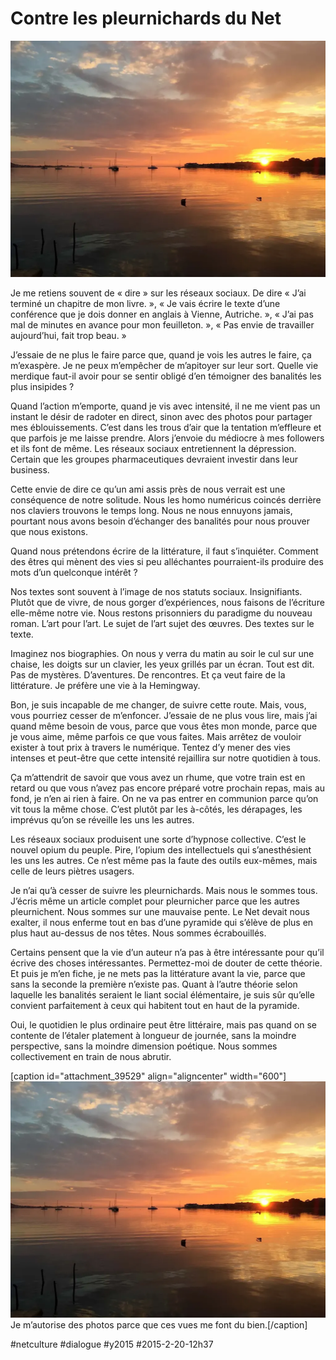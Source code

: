 # Contre les pleurnichards du Net

![](_i/lumiere.webp)

Je me retiens souvent de « dire » sur les réseaux sociaux. De dire « J’ai terminé un chapitre de mon livre. », « Je vais écrire le texte d’une conférence que je dois donner en anglais à Vienne, Autriche. », « J’ai pas mal de minutes en avance pour mon feuilleton. », « Pas envie de travailler aujourd’hui, fait trop beau. »

J’essaie de ne plus le faire parce que, quand je vois les autres le faire, ça m’exaspère. Je ne peux m’empêcher de m’apitoyer sur leur sort. Quelle vie merdique faut-il avoir pour se sentir obligé d’en témoigner des banalités les plus insipides ?

Quand l’action m’emporte, quand je vis avec intensité, il ne me vient pas un instant le désir de radoter en direct, sinon avec des photos pour partager mes éblouissements. C’est dans les trous d’air que la tentation m’effleure et que parfois je me laisse prendre. Alors j’envoie du médiocre à mes followers et ils font de même. Les réseaux sociaux entretiennent la dépression. Certain que les groupes pharmaceutiques devraient investir dans leur business.

Cette envie de dire ce qu’un ami assis près de nous verrait est une conséquence de notre solitude. Nous les homo numéricus coincés derrière nos claviers trouvons le temps long. Nous ne nous ennuyons jamais, pourtant nous avons besoin d’échanger des banalités pour nous prouver que nous existons.

Quand nous prétendons écrire de la littérature, il faut s’inquiéter. Comment des êtres qui mènent des vies si peu alléchantes pourraient-ils produire des mots d’un quelconque intérêt ?

Nos textes sont souvent à l’image de nos statuts sociaux. Insignifiants. Plutôt que de vivre, de nous gorger d’expériences, nous faisons de l’écriture elle-même notre vie. Nous restons prisonniers du paradigme du nouveau roman. L’art pour l’art. Le sujet de l’art sujet des œuvres. Des textes sur le texte.

Imaginez nos biographies. On nous y verra du matin au soir le cul sur une chaise, les doigts sur un clavier, les yeux grillés par un écran. Tout est dit. Pas de mystères. D’aventures. De rencontres. Et ça veut faire de la littérature. Je préfère une vie à la Hemingway.

Bon, je suis incapable de me changer, de suivre cette route. Mais, vous, vous pourriez cesser de m’enfoncer. J’essaie de ne plus vous lire, mais j’ai quand même besoin de vous, parce que vous êtes mon monde, parce que je vous aime, même parfois ce que vous faites. Mais arrêtez de vouloir exister à tout prix à travers le numérique. Tentez d’y mener des vies intenses et peut-être que cette intensité rejaillira sur notre quotidien à tous.

Ça m’attendrit de savoir que vous avez un rhume, que votre train est en retard ou que vous n’avez pas encore préparé votre prochain repas, mais au fond, je n’en ai rien à faire. On ne va pas entrer en communion parce qu’on vit tous la même chose. C’est plutôt par les à-côtés, les dérapages, les imprévus qu’on se réveille les uns les autres.

Les réseaux sociaux produisent une sorte d’hypnose collective. C’est le nouvel opium du peuple. Pire, l’opium des intellectuels qui s’anesthésient les uns les autres. Ce n’est même pas la faute des outils eux-mêmes, mais celle de leurs piètres usagers.

Je n’ai qu’à cesser de suivre les pleurnichards. Mais nous le sommes tous. J’écris même un article complet pour pleurnicher parce que les autres pleurnichent. Nous sommes sur une mauvaise pente. Le Net devait nous exalter, il nous enferme tout en bas d’une pyramide qui s’élève de plus en plus haut au-dessus de nos têtes. Nous sommes écrabouillés.

Certains pensent que la vie d’un auteur n’a pas à être intéressante pour qu’il écrive des choses intéressantes. Permettez-moi de douter de cette théorie. Et puis je m’en fiche, je ne mets pas la littérature avant la vie, parce que sans la seconde la première n’existe pas. Quant à l’autre théorie selon laquelle les banalités seraient le liant social élémentaire, je suis sûr qu’elle convient parfaitement à ceux qui habitent tout en haut de la pyramide.

Oui, le quotidien le plus ordinaire peut être littéraire, mais pas quand on se contente de l’étaler platement à longueur de journée, sans la moindre perspective, sans la moindre dimension poétique. Nous sommes collectivement en train de nous abrutir.

[caption id="attachment\_39529" align="aligncenter" width="600"]![Je m’autorise des photos parce que ces vues me font du bien.](_i/lumiere.webp) Je m’autorise des photos parce que ces vues me font du bien.[/caption]



#netculture #dialogue #y2015 #2015-2-20-12h37

